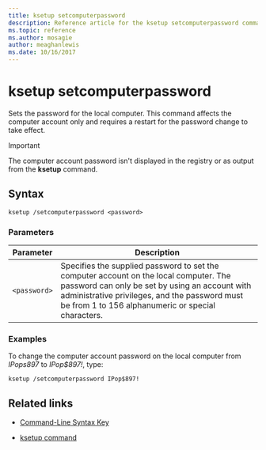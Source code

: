 ```yaml
---
title: ksetup setcomputerpassword
description: Reference article for the ksetup setcomputerpassword command, which sets the password for the local computer.
ms.topic: reference
ms.author: mosagie
author: meaghanlewis
ms.date: 10/16/2017
---
```


# ksetup setcomputerpassword

Sets the password for the local computer. This command affects the computer account only and requires a restart for the password change to take effect.

> [!IMPORTANT]
> The computer account password isn't displayed in the registry or as output from the **ksetup** command.

## Syntax

```
ksetup /setcomputerpassword <password>
```

### Parameters

| Parameter | Description |
| --------- | ----------- |
| `<password>` | Specifies the supplied password to set the computer account on the local computer. The password can only be set by using an account with administrative privileges, and the password must be from 1 to 156 alphanumeric or special characters. |

### Examples

To change the computer account password on the local computer from *IPops897* to *IPop$897!*, type:

```
ksetup /setcomputerpassword IPop$897!
```

## Related links

- [Command-Line Syntax Key](command-line-syntax-key.md)

- [ksetup command](ksetup.md)
